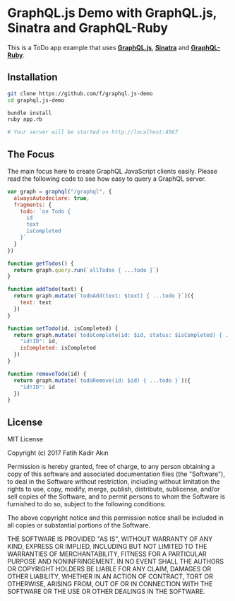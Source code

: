 # GraphQL.js Demo with GraphQL.js, Sinatra and GraphQL-Ruby

This is a ToDo app example that uses [**GraphQL.js**](https://github.com/f/graphql.js), [**Sinatra**](https://sinatrarb.com) and [**GraphQL-Ruby**](https://github.com/rmosolgo/graphql-ruby).

## Installation

```bash
git clone https://github.com/f/graphql.js-demo
cd graphql.js-demo

bundle install
ruby app.rb

# Your server will be started on http://localhost:4567
```

## The Focus

The main focus here to create GraphQL JavaScript clients easily. Please read the following code to see how easy to query a GraphQL server.

```js
var graph = graphql("/graphql", {
  alwaysAutodeclare: true,
  fragments: {
    todo: `on Todo {
      id
      text
      isCompleted
    }`
  }
})

function getTodos() {
  return graph.query.run(`allTodos { ...todo }`)
}

function addTodo(text) {
  return graph.mutate(`todoAdd(text: $text) { ...todo }`)({
    text: text
  })
}

function setTodo(id, isCompleted) {
  return graph.mutate(`todoComplete(id: $id, status: $isCompleted) { ...todo }`)({
    "id!ID": id,
    isCompleted: isCompleted
  })
}

function removeTodo(id) {
  return graph.mutate(`todoRemove(id: $id) { ...todo }`)({
    "id!ID": id
  })
}
```

## License

MIT License

Copyright (c) 2017 Fatih Kadir Akın

Permission is hereby granted, free of charge, to any person obtaining a copy
of this software and associated documentation files (the "Software"), to deal
in the Software without restriction, including without limitation the rights
to use, copy, modify, merge, publish, distribute, sublicense, and/or sell
copies of the Software, and to permit persons to whom the Software is
furnished to do so, subject to the following conditions:

The above copyright notice and this permission notice shall be included in all
copies or substantial portions of the Software.

THE SOFTWARE IS PROVIDED "AS IS", WITHOUT WARRANTY OF ANY KIND, EXPRESS OR
IMPLIED, INCLUDING BUT NOT LIMITED TO THE WARRANTIES OF MERCHANTABILITY,
FITNESS FOR A PARTICULAR PURPOSE AND NONINFRINGEMENT. IN NO EVENT SHALL THE
AUTHORS OR COPYRIGHT HOLDERS BE LIABLE FOR ANY CLAIM, DAMAGES OR OTHER
LIABILITY, WHETHER IN AN ACTION OF CONTRACT, TORT OR OTHERWISE, ARISING FROM,
OUT OF OR IN CONNECTION WITH THE SOFTWARE OR THE USE OR OTHER DEALINGS IN THE
SOFTWARE.
